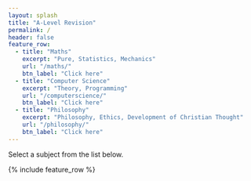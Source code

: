 ```yaml
---
layout: splash
title: "A-Level Revision"
permalink: /
header: false
feature_row:
  - title: "Maths"
    excerpt: "Pure, Statistics, Mechanics"
    url: "/maths/"
    btn_label: "Click here"
  - title: "Computer Science"
    excerpt: "Theory, Programming"
    url: "/computerscience/"
    btn_label: "Click here"
  - title: "Philosophy"
    excerpt: "Philosophy, Ethics, Development of Christian Thought"
    url: "/philosophy/"
    btn_label: "Click here"
---
```


Select a subject from the list below.

{% include feature_row %}